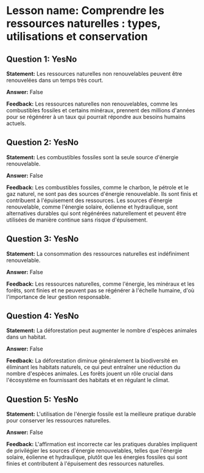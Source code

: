 # Lesson name: Comprendre les ressources naturelles : types, utilisations et conservation

## Question 1: YesNo

**Statement:** Les ressources naturelles non renouvelables peuvent être renouvelées dans un temps très court.

**Answer:** False

**Feedback:**
Les ressources naturelles non renouvelables, comme les combustibles fossiles et certains minéraux, prennent des millions d'années pour se régénérer à un taux qui pourrait répondre aux besoins humains actuels.


## Question 2: YesNo

**Statement:** Les combustibles fossiles sont la seule source d'énergie renouvelable.

**Answer:** False

**Feedback:**
Les combustibles fossiles, comme le charbon, le pétrole et le gaz naturel, ne sont pas des sources d'énergie renouvelable. Ils sont finis et contribuent à l'épuisement des ressources. Les sources d'énergie renouvelable, comme l'énergie solaire, éolienne et hydraulique, sont alternatives durables qui sont régénérées naturellement et peuvent être utilisées de manière continue sans risque d'épuisement.


## Question 3: YesNo

**Statement:** La consommation des ressources naturelles est indéfiniment renouvelable.

**Answer:** False

**Feedback:**
Les ressources naturelles, comme l'énergie, les minéraux et les forêts, sont finies et ne peuvent pas se régénérer à l'échelle humaine, d'où l'importance de leur gestion responsable.


## Question 4: YesNo

**Statement:** La déforestation peut augmenter le nombre d'espèces animales dans un habitat.

**Answer:** False

**Feedback:**
La déforestation diminue généralement la biodiversité en éliminant les habitats naturels, ce qui peut entraîner une réduction du nombre d'espèces animales. Les forêts jouent un rôle crucial dans l'écosystème en fournissant des habitats et en régulant le climat.


## Question 5: YesNo

**Statement:** L'utilisation de l'énergie fossile est la meilleure pratique durable pour conserver les ressources naturelles.

**Answer:** False

**Feedback:**
L'affirmation est incorrecte car les pratiques durables impliquent de privilégier les sources d'énergie renouvelables, telles que l'énergie solaire, éolienne et hydraulique, plutôt que les énergies fossiles qui sont finies et contributent à l'épuisement des ressources naturelles.

